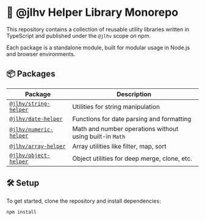 # 🧰 @jlhv Helper Library Monorepo

This repository contains a collection of reusable utility libraries written in TypeScript and published under the `@jlhv` scope on npm.

Each package is a standalone module, built for modular usage in Node.js and browser environments.

## 📦 Packages

| Package | Description |
|--------|-------------|
| [`@jlhv/string-helper`](./packages/string-helper) | Utilities for string manipulation |
| [`@jlhv/date-helper`](./packages/date-helper) | Functions for date parsing and formatting |
| [`@jlhv/numeric-helper`](./packages/numeric-helper) | Math and number operations without using built-in `Math` |
| [`@jlhv/array-helper`](./packages/array-helper) | Array utilities like filter, map, sort |
| [`@jlhv/object-helper`](./packages/object-helper) | Object utilities for deep merge, clone, etc. |

## 🛠 Setup

To get started, clone the repository and install dependencies:

```bash
npm install
